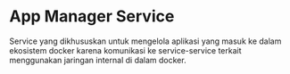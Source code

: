 # App Manager Service

Service yang dikhususkan untuk mengelola aplikasi yang masuk ke dalam ekosistem docker karena komunikasi ke service-service terkait menggunakan jaringan internal di dalam docker.
